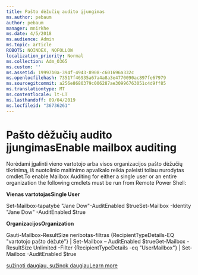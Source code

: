 ```yaml
---
title: Pašto dėžučių audito įjungimas
ms.author: pebaum
author: pebaum
manager: mnirkhe
ms.date: 4/5/2018
ms.audience: Admin
ms.topic: article
ROBOTS: NOINDEX, NOFOLLOW
localization_priority: Normal
ms.collection: Adm_O365
ms.custom: ''
ms.assetid: 19997b0a-394f-4943-8908-c601696a332c
ms.openlocfilehash: 73517f46935a67a4a8a3e4770090ac897fe67979
ms.sourcegitcommit: a256e8680379c006287ae30996763051c4d9ff85
ms.translationtype: MT
ms.contentlocale: lt-LT
ms.lasthandoff: 09/04/2019
ms.locfileid: "36736261"
---
```

# <a name="enable-mailbox-auditing"></a><span data-ttu-id="81215-102">Pašto dėžučių audito įjungimas</span><span class="sxs-lookup"><span data-stu-id="81215-102">Enable mailbox auditing</span></span>

<span data-ttu-id="81215-103">Norėdami įgalinti vieno vartotojo arba visos organizacijos pašto dėžučių tikrinimą, iš nuotolinio maitinimo apvalkalo reikia paleisti toliau nurodytas cmdlet.</span><span class="sxs-lookup"><span data-stu-id="81215-103">To enable Mailbox Auditing for either a single user or an entire organization the following cmdlets must be run from Remote Power Shell:</span></span>
  
 <span data-ttu-id="81215-104">**Vienas vartotojas**</span><span class="sxs-lookup"><span data-stu-id="81215-104">**Single User**</span></span>
  
<span data-ttu-id="81215-105">Set-Mailbox-tapatybė "Jane Dow"-AuditEnabled $true</span><span class="sxs-lookup"><span data-stu-id="81215-105">Set-Mailbox -Identity "Jane Dow" -AuditEnabled $true</span></span>
  
 <span data-ttu-id="81215-106">**Organizacijos**</span><span class="sxs-lookup"><span data-stu-id="81215-106">**Organization**</span></span>
  
<span data-ttu-id="81215-107">Gauti-Mailbox-ResultSize neribotas-filtras {RecipientTypeDetails-EQ "vartotojo pašto dėžutė"} | Set-Mailbox – AuditEnabled $true</span><span class="sxs-lookup"><span data-stu-id="81215-107">Get-Mailbox -ResultSize Unlimited -Filter {RecipientTypeDetails -eq "UserMailbox"} | Set-Mailbox -AuditEnabled $true</span></span>
  
[<span data-ttu-id="81215-108">sužinoti daugiau, sužinok daugiau</span><span class="sxs-lookup"><span data-stu-id="81215-108">Learn more</span></span>](https://docs.microsoft.com/office365/securitycompliance/enable-mailbox-auditing)
  

